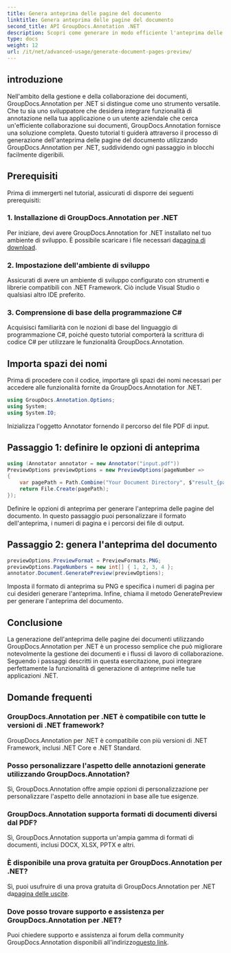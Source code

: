 ```yaml
---
title: Genera anteprima delle pagine del documento
linktitle: Genera anteprima delle pagine del documento
second_title: API GroupDocs.Annotation .NET
description: Scopri come generare in modo efficiente l'anteprima delle pagine dei documenti utilizzando GroupDocs.Annotation per .NET. Migliora i flussi di lavoro di gestione dei documenti con questo strumento completo.
type: docs
weight: 12
url: /it/net/advanced-usage/generate-document-pages-preview/
---
```

## introduzione
Nell'ambito della gestione e della collaborazione dei documenti, GroupDocs.Annotation per .NET si distingue come uno strumento versatile. Che tu sia uno sviluppatore che desidera integrare funzionalità di annotazione nella tua applicazione o un utente aziendale che cerca un'efficiente collaborazione sui documenti, GroupDocs.Annotation fornisce una soluzione completa. Questo tutorial ti guiderà attraverso il processo di generazione dell'anteprima delle pagine del documento utilizzando GroupDocs.Annotation per .NET, suddividendo ogni passaggio in blocchi facilmente digeribili.
## Prerequisiti
Prima di immergerti nel tutorial, assicurati di disporre dei seguenti prerequisiti:
### 1. Installazione di GroupDocs.Annotation per .NET
 Per iniziare, devi avere GroupDocs.Annotation for .NET installato nel tuo ambiente di sviluppo. È possibile scaricare i file necessari da[pagina di download](https://releases.groupdocs.com/annotation/net/).
### 2. Impostazione dell'ambiente di sviluppo
Assicurati di avere un ambiente di sviluppo configurato con strumenti e librerie compatibili con .NET Framework. Ciò include Visual Studio o qualsiasi altro IDE preferito.
### 3. Comprensione di base della programmazione C#
Acquisisci familiarità con le nozioni di base del linguaggio di programmazione C#, poiché questo tutorial comporterà la scrittura di codice C# per utilizzare le funzionalità GroupDocs.Annotation.

## Importa spazi dei nomi
Prima di procedere con il codice, importare gli spazi dei nomi necessari per accedere alle funzionalità fornite da GroupDocs.Annotation for .NET.

```csharp
using GroupDocs.Annotation.Options;
using System;
using System.IO;

```
Inizializza l'oggetto Annotator fornendo il percorso del file PDF di input.
## Passaggio 1: definire le opzioni di anteprima
```csharp
using (Annotator annotator = new Annotator("input.pdf"))
PreviewOptions previewOptions = new PreviewOptions(pageNumber =>
{
    var pagePath = Path.Combine("Your Document Directory", $"result_{pageNumber}.png");
    return File.Create(pagePath);
});
```
Definire le opzioni di anteprima per generare l'anteprima delle pagine del documento. In questo passaggio puoi personalizzare il formato dell'anteprima, i numeri di pagina e i percorsi dei file di output.
## Passaggio 2: genera l'anteprima del documento
```csharp
previewOptions.PreviewFormat = PreviewFormats.PNG;
previewOptions.PageNumbers = new int[] { 1, 2, 3, 4 };
annotator.Document.GeneratePreview(previewOptions);
```
Imposta il formato di anteprima su PNG e specifica i numeri di pagina per cui desideri generare l'anteprima. Infine, chiama il metodo GeneratePreview per generare l'anteprima del documento.

## Conclusione
La generazione dell'anteprima delle pagine dei documenti utilizzando GroupDocs.Annotation per .NET è un processo semplice che può migliorare notevolmente la gestione dei documenti e i flussi di lavoro di collaborazione. Seguendo i passaggi descritti in questa esercitazione, puoi integrare perfettamente la funzionalità di generazione di anteprime nelle tue applicazioni .NET.
## Domande frequenti
### GroupDocs.Annotation per .NET è compatibile con tutte le versioni di .NET framework?
GroupDocs.Annotation per .NET è compatibile con più versioni di .NET Framework, inclusi .NET Core e .NET Standard.
### Posso personalizzare l'aspetto delle annotazioni generate utilizzando GroupDocs.Annotation?
Sì, GroupDocs.Annotation offre ampie opzioni di personalizzazione per personalizzare l'aspetto delle annotazioni in base alle tue esigenze.
### GroupDocs.Annotation supporta formati di documenti diversi dal PDF?
Sì, GroupDocs.Annotation supporta un'ampia gamma di formati di documenti, inclusi DOCX, XLSX, PPTX e altri.
### È disponibile una prova gratuita per GroupDocs.Annotation per .NET?
Sì, puoi usufruire di una prova gratuita di GroupDocs.Annotation per .NET da[pagina delle uscite](https://releases.groupdocs.com/).
### Dove posso trovare supporto e assistenza per GroupDocs.Annotation per .NET?
 Puoi chiedere supporto e assistenza ai forum della community GroupDocs.Annotation disponibili all'indirizzo[questo link](https://forum.groupdocs.com/c/annotation/10).